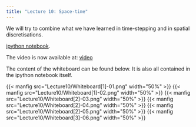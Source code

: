 ```yaml
---
title: "Lecture 10: Space-time"
---
```


We will try to combine what we have learned in time-stepping and in spatial discretisations.

[ipython notebook](https://nbviewer.jupyter.org/urls/teaching.wence.uk/comp4187/code/finite-difference-III.ipynb).


The video is now available at: [video](https://durham.cloud.panopto.eu/Panopto/Pages/Viewer.aspx?id=6f06b2dc-a82d-47f4-b0d6-ac8c00be4603)

The content of the whiteboard can be found below. It is also all contained in the ipython notebook itself.

{{< manfig src="Lecture10/Whiteboard[1]-01.png" width="50%" >}}
{{< manfig src="Lecture10/Whiteboard[1]-02.png" width="50%" >}}
{{< manfig src="Lecture10/Whiteboard[2]-03.png" width="50%" >}}
{{< manfig src="Lecture10/Whiteboard[2]-04.png" width="50%" >}}
{{< manfig src="Lecture10/Whiteboard[2]-05.png" width="50%" >}}
{{< manfig src="Lecture10/Whiteboard[3]-06.png" width="50%" >}}



